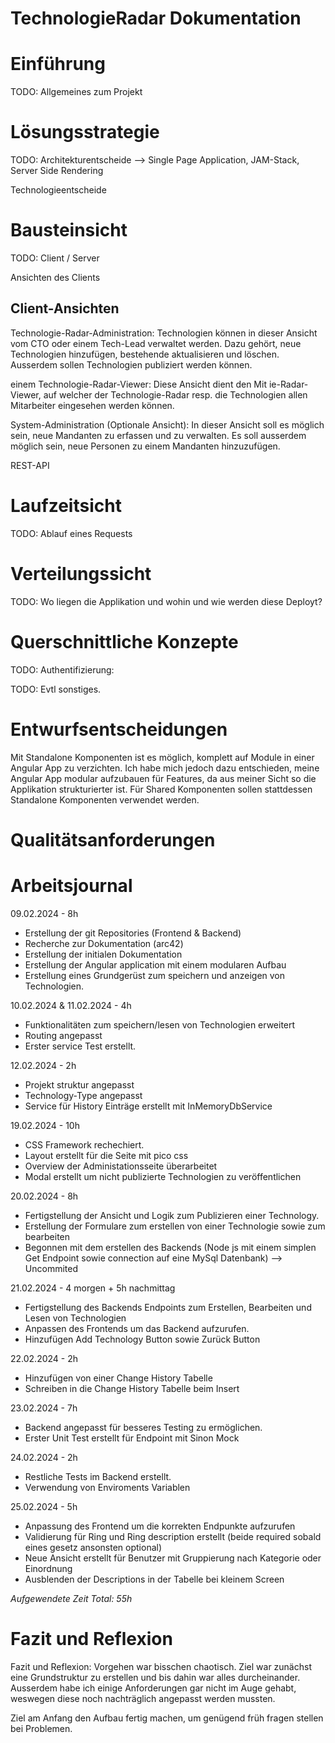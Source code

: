 # TechnologieRadar Dokumentation

# Einführung
TODO: Allgemeines zum Projekt

# Lösungsstrategie
TODO: Architekturentscheide --> Single Page Application, JAM-Stack, Server Side Rendering

Technologieentscheide

# Bausteinsicht
TODO: Client / Server

Ansichten des Clients

## Client-Ansichten
Technologie-Radar-Administration:
Technologien können in dieser Ansicht vom CTO oder einem Tech-Lead verwaltet werden. Dazu gehört, neue Technologien hinzufügen, bestehende aktualisieren und löschen. Ausserdem sollen Technologien publiziert werden können.

einem Technologie-Radar-Viewer:
Diese Ansicht dient den Mit
ie-Radar-Viewer, auf welcher der Technologie-Radar resp. die Technologien allen Mitarbeiter eingesehen werden können.

System-Administration (Optionale Ansicht):
In dieser Ansicht soll es möglich sein, neue Mandanten zu erfassen und zu verwalten. Es soll ausserdem möglich sein, neue Personen zu einem Mandanten hinzuzufügen.


REST-API

# Laufzeitsicht
TODO: Ablauf eines Requests

# Verteilungssicht
TODO: Wo liegen die Applikation und wohin und wie werden diese Deployt?

# Querschnittliche Konzepte
TODO: Authentifizierung:

TODO: Evtl sonstiges.

# Entwurfsentscheidungen
Mit Standalone Komponenten ist es möglich, komplett auf Module in einer Angular App zu verzichten. 
Ich habe mich jedoch dazu entschieden, meine Angular App modular aufzubauen für Features, da aus meiner Sicht so die Applikation strukturierter ist. Für Shared Komponenten sollen stattdessen Standalone Komponenten verwendet werden. 

# Qualitätsanforderungen

# Arbeitsjournal
09.02.2024 - 8h
 - Erstellung der git Repositories (Frontend & Backend)
 - Recherche zur Dokumentation (arc42)
 - Erstellung der initialen Dokumentation
 - Erstellung der Angular application mit einem modularen Aufbau
 - Erstellung eines Grundgerüst zum speichern und anzeigen von Technologien.


10.02.2024 & 11.02.2024 - 4h
 - Funktionalitäten zum speichern/lesen von Technologien erweitert
 - Routing angepasst
 - Erster service Test erstellt.


12.02.2024 - 2h
 - Projekt struktur angepasst
 - Technology-Type angepasst
 - Service für History Einträge erstellt mit InMemoryDbService

19.02.2024 - 10h
 - CSS Framework rechechiert.
 - Layout erstellt für die Seite mit pico css
 - Overview der Administationsseite überarbeitet
 - Modal erstellt um nicht publizierte Technologien zu veröffentlichen

20.02.2024 - 8h
 - Fertigstellung der Ansicht und Logik zum Publizieren einer Technology.
 - Erstellung der Formulare zum erstellen von einer Technologie sowie zum bearbeiten
 - Begonnen mit dem erstellen des Backends (Node js mit einem simplen Get Endpoint sowie connection auf eine MySql Datenbank)  --> Uncommited

21.02.2024 - 4 morgen + 5h nachmittag
 - Fertigstellung des Backends Endpoints zum Erstellen, Bearbeiten und Lesen von Technologien
 - Anpassen des Frontends um das Backend aufzurufen.
 - Hinzufügen Add Technology Button sowie Zurück Button

22.02.2024 - 2h
 - Hinzufügen von einer Change History Tabelle
 - Schreiben in die Change History Tabelle beim Insert

23.02.2024 - 7h
 - Backend angepasst für besseres Testing zu ermöglichen.
 - Erster Unit Test erstellt für Endpoint mit Sinon Mock

24.02.2024 - 2h
 - Restliche Tests im Backend erstellt.
 - Verwendung von Enviroments Variablen

25.02.2024 - 5h
 - Anpassung des Frontend um die korrekten Endpunkte aufzurufen
 - Validierung für Ring und Ring description erstellt (beide required sobald eines gesetz ansonsten optional)
 - Neue Ansicht erstellt für Benutzer mit Gruppierung nach Kategorie oder Einordnung
 - Ausblenden der Descriptions in der Tabelle bei kleinem Screen

*Aufgewendete Zeit Total: 55h* 


# Fazit und Reflexion
Fazit und Reflexion: Vorgehen war bisschen chaotisch. Ziel war zunächst eine Grundstruktur zu erstellen und bis dahin war alles durcheinander.
Ausserdem habe ich einige Anforderungen gar nicht im Auge gehabt, weswegen diese noch nachträglich angepasst werden mussten.

Ziel am Anfang den Aufbau fertig machen, um genügend früh fragen stellen bei Problemen.
